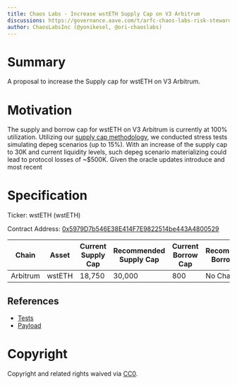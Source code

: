 ```yaml
---
title: Chaos Labs - Increase wstETH Supply Cap on V3 Arbitrum
discussions: https://governance.aave.com/t/arfc-chaos-labs-risk-stewards-increase-caps-reth-and-wsteth-on-v3-arbitrum/13817
author: ChaosLabsInc (@yonikesel, @ori-chaoslabs)
---
```


# Summary

A proposal to increase the Supply cap for wstETH on V3 Arbitrum.

# Motivation

The supply and borrow cap for wstETH on V3 Arbitrum is currently at 100% utilization.
Utilizing our [supply cap methodology](https://governance.aave.com/t/chaos-labs-supply-cap-methodology/12842), we conducted stress tests simulating depeg scenarios (up to 15%). With an increase of the supply cap to 30K and current liquidity levels, such depeg scenario materializing could lead to protocol losses of ~$500K. Given the oracle updates introduce and most recent

# Specification

Ticker: wstETH (wstETH)

Contract Address: [0x5979D7b546E38E414F7E9822514be443A4800529](https://arbiscan.io/address/0x5979d7b546e38e414f7e9822514be443a4800529)

| Chain    | Asset  | Current Supply Cap | Recommended Supply Cap | Current Borrow Cap | Recommended Borrow Cap |
| -------- | ------ | ------------------ | ---------------------- | ------------------ | ---------------------- |
| Arbitrum | wstETH | 18,750             | 30,000                 | 800                | No Change              |

## References

- [Tests](https://github.com/bgd-labs/aave-proposals/blob/main/src/AaveV3ArbwstETHCapsUpdates_20230703/AaveV3ArbwstETHCapsUpdates_20230703Test.t.sol)
- [Payload](https://github.com/bgd-labs/aave-proposals/blob/main/src/AaveV3ArbwstETHCapsUpdates_20230703/AaveV3ArbwstETHCapsUpdates_20230703.sol)

# Copyright

Copyright and related rights waived via [CC0](https://creativecommons.org/publicdomain/zero/1.0/).
